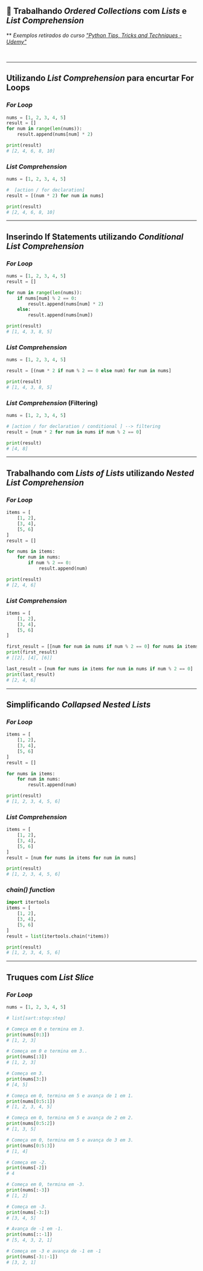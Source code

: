 ## 📝 Trabalhando *Ordered Collections* com  *Lists* e *List Comprehension*

** *Exemplos retirados do curso ["Python Tips, Tricks and Techniques - Udemy"](https://www.udemy.com/course/python-tips-tricks-and-techniques)*

<br>

* * *
## Utilizando *List Comprehension* para encurtar For Loops

### *For Loop*
```python
nums = [1, 2, 3, 4, 5]
result = []
for num in range(len(nums)):
	result.append(nums[num] * 2)

print(result)
# [2, 4, 6, 8, 10]
```

### *List Comprehension*
```python
nums = [1, 2, 3, 4, 5]

#  [action / for declaration]
result = [(num * 2) for num in nums] 

print(result)
# [2, 4, 6, 8, 10]
```

* * *

## Inserindo If Statements utilizando *Conditional List Comprehension*

### *For Loop*
```python
nums = [1, 2, 3, 4, 5]
result = []

for num in range(len(nums)):
	if nums[num] % 2 == 0:
		result.append(nums[num] * 2)
	else:
		result.append(nums[num])

print(result)
# [1, 4, 3, 8, 5]

```

### *List Comprehension*
```python
nums = [1, 2, 3, 4, 5]

result = [(num * 2 if num % 2 == 0 else num) for num in nums]

print(result)
# [1, 4, 3, 8, 5]
```

### *List Comprehension* (Filtering)
```python
nums = [1, 2, 3, 4, 5]

# [action / for declaration / conditional ] --> filtering
result = [num * 2 for num in nums if num % 2 == 0] 

print(result)
# [4, 8]
```

* * *

## Trabalhando com *Lists of Lists* utilizando *Nested List Comprehension*

### *For Loop*
```python
items = [
	[1, 2],
	[3, 4],
	[5, 6]
]
result = []

for nums in items:
	for num in nums:
		if num % 2 == 0:
			result.append(num)

print(result)
# [2, 4, 6]
```

### *List Comprehension*
```python
items = [
	[1, 2],
	[3, 4],
	[5, 6]
]

first_result = [[num for num in nums if num % 2 == 0] for nums in items]
print(first_result)
# [[2], [4], [6]]

last_result = [num for nums in items for num in nums if num % 2 == 0]
print(last_result)
# [2, 4, 6]

```

* * *

## Simplificando *Collapsed Nested Lists*

### *For Loop*
```python
items = [
	[1, 2],
	[3, 4],
	[5, 6]
]
result = []

for nums in items:
	for num in nums:
		result.append(num)

print(result)
# [1, 2, 3, 4, 5, 6]
```

### *List Comprehension*
```python
items = [
	[1, 2],
	[3, 4],
	[5, 6]
]
result = [num for nums in items for num in nums]

print(result)
# [1, 2, 3, 4, 5, 6]
```

### *chain() function*
```python
import itertools
items = [
	[1, 2],
	[3, 4],
	[5, 6]
]
result = list(itertools.chain(*items))

print(result)
# [1, 2, 3, 4, 5, 6]
```
* * *

## Truques com *List Slice*

### *For Loop*
```python
nums = [1, 2, 3, 4, 5]

# list[sart:stop:step]

# Começa em 0 e termina em 3.
print(nums[0:3])
# [1, 2, 3]

# Começa em 0 e termina em 3..
print(nums[:3])
# [1, 2, 3]

# Começa em 3.
print(nums[3:])
# [4, 5]

# Começa em 0, termina em 5 e avança de 1 em 1.
print(nums[0:5:1])
# [1, 2, 3, 4, 5]

# Começa em 0, termina em 5 e avança de 2 em 2.
print(nums[0:5:2])
# [1, 3, 5]

# Começa em 0, termina em 5 e avança de 3 em 3.
print(nums[0:5:3])
# [1, 4]

# Começa em -2.
print(nums[-2])
# 4

# Começa em 0, termina em -3.
print(nums[:-3])
# [1, 2]

# Começa em -3.
print(nums[-3:])
# [3, 4, 5]

# Avança de -1 em -1.
print(nums[::-1])
# [5, 4, 3, 2, 1]

# Começa em -3 e avança de -1 em -1
print(nums[-3::-1])
# [3, 2, 1]
```